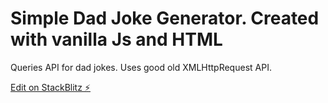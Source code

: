 # Simple Dad Joke Generator. Created with vanilla Js and HTML

Queries API for dad jokes. Uses good old XMLHttpRequest API.

[Edit on StackBlitz ⚡️](https://stackblitz.com/edit/js-jrs8p9)
